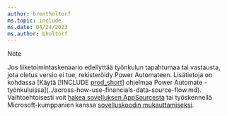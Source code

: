 ```yaml
---
author: brentholtorf
ms.topic: include
ms.date: 04/24/2023
ms.author: bholtorf
---
```


> [!NOTE]
> Jos liiketoimintaskenaario edellyttää työnkulun tapahtumaa tai vastausta, jota oletus versio ei tue, rekisteröidy Power Automateen. Lisätietoja on kohdassa [Käytä [!INCLUDE [prod_short](prod_short.md)] ohjelmaa Power Automate -työnkuluissa](../across-how-use-financials-data-source-flow.md). Vaihtoehtoisesti voit [hakea sovelluksen AppSourcesta](https://go.microsoft.com/fwlink/?linkid=2081646) tai työskennellä Microsoft-kumppanien kanssa [sovelluskoodin mukauttamiseksi](/dynamics365/business-central/dev-itpro/developer/devenv-walkthrough-workflow-events-responses).
